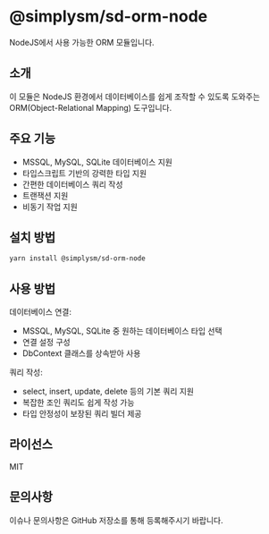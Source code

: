 # @simplysm/sd-orm-node

NodeJS에서 사용 가능한 ORM 모듈입니다.

## 소개

이 모듈은 NodeJS 환경에서 데이터베이스를 쉽게 조작할 수 있도록 도와주는 ORM(Object-Relational Mapping) 도구입니다.

## 주요 기능

- MSSQL, MySQL, SQLite 데이터베이스 지원
- 타입스크립트 기반의 강력한 타입 지원
- 간편한 데이터베이스 쿼리 작성
- 트랜잭션 지원
- 비동기 작업 지원

## 설치 방법

```bash
yarn install @simplysm/sd-orm-node
```

## 사용 방법

데이터베이스 연결:

- MSSQL, MySQL, SQLite 중 원하는 데이터베이스 타입 선택
- 연결 설정 구성
- DbContext 클래스를 상속받아 사용

쿼리 작성:

- select, insert, update, delete 등의 기본 쿼리 지원
- 복잡한 조인 쿼리도 쉽게 작성 가능
- 타입 안정성이 보장된 쿼리 빌더 제공

## 라이선스

MIT

## 문의사항

이슈나 문의사항은 GitHub 저장소를 통해 등록해주시기 바랍니다.
